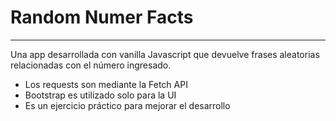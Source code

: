 # Random Numer Facts
----
Una app desarrollada con vanilla Javascript que devuelve frases aleatorias relacionadas con el número ingresado.


* Los requests son mediante la Fetch API
* Bootstrap es utilizado solo para la UI
* Es un ejercicio práctico para mejorar el desarrollo
